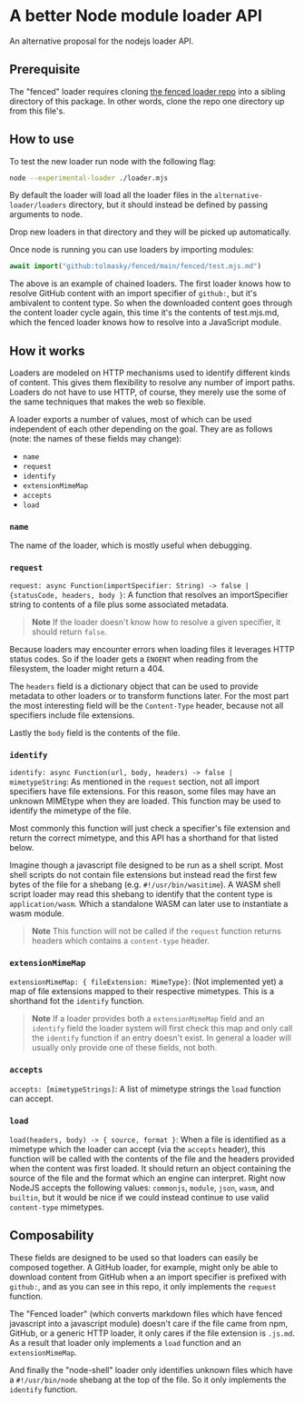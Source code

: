 # A better Node module loader API

An alternative proposal for the nodejs loader API.

## Prerequisite
The "fenced" loader requires cloning [the fenced loader repo](https://github.com/tolmasky/fenced/) into a sibling directory of this package. In other words, clone the repo one directory up from this file's.

## How to use

To test the new loader run node with the following flag:
```bash
node --experimental-loader ./loader.mjs
```

By default the loader will load all the loader files in the `alternative-loader/loaders` directory, but it should instead be defined by passing arguments to node.

Drop new loaders in that directory and they will be picked up automatically.

Once node is running you can use loaders by importing modules:

```js
await import("github:tolmasky/fenced/main/fenced/test.mjs.md")
```

The above is an example of chained loaders. The first loader knows how to resolve GitHub content with an import specifier of `github:`, but it's ambivalent to content type. So when the downloaded content goes through the content loader cycle again, this time it's the contents of test.mjs.md, which the fenced loader knows how to resolve into a JavaScript module.


## How it works
Loaders are modeled on HTTP mechanisms used to identify different kinds of content. This gives them flexibility to resolve any number of import paths. Loaders do not have to use HTTP, of course, they merely use the some of the same techniques that makes the web so flexible.

A loader exports a number of values, most of which can be used independent of each other depending on the goal. They are as follows (note: the names of these fields may change):

- `name`
- `request`
- `identify`
- `extensionMimeMap`
- `accepts`
- `load`

### `name`
The name of the loader, which is mostly useful when debugging.

### `request`
`request: async Function(importSpecifier: String) -> false | {statusCode, headers, body }`: A function that resolves an importSpecifier string to contents of a file plus some associated metadata.

> **Note**
> If the loader doesn't know how to resolve a given specifier, it should return `false`.

Because loaders may encounter errors when loading files it leverages HTTP status codes. So if the loader gets a `ENOENT` when reading from the filesystem, the loader might return a 404.

The `headers` field is a dictionary object that can be used to provide metadata to other loaders or to transform functions later. For the most part the most interesting field will be the `Content-Type` header, because not all specifiers include file extensions.

Lastly the `body` field is the contents of the file.

###  `identify`
`identify: async Function(url, body, headers) -> false | mimetypeString`: As mentioned in the `request` section, not all import specifiers have file extensions. For this reason, some files may have an unknown MIMEtype when they are loaded. This function may be used to identify the mimetype of the file.

Most commonly this function will just check a specifier's file extension and return the correct mimetype, and this API has a shorthand for that listed below.

Imagine though a javascript file designed to be run as a shell script. Most shell scripts do not contain file extensions but instead read the first few bytes of the file for a shebang (e.g. `#!/usr/bin/wasitime`). A WASM shell script loader may read this shebang to identify that the content type is `application/wasm`. Which a standalone WASM can later use to instantiate a wasm module.

> **Note**
> This function will not be called if the `request` function returns headers which contains a `content-type` header.

### `extensionMimeMap`
`extensionMimeMap: { fileExtension: MimeType}`: (Not implemented yet) a map of file extensions mapped to their respective mimetypes. This is a shorthand fot the `identify` function.

> **Note**
> If a loader provides both a `extensionMimeMap` field and an `identify` field the loader system will first check this map and only call the `identify` function if an entry doesn't exist. In general a loader will usually only provide one of these fields, not both.

### `accepts`
`accepts: [mimetypeStrings]`: A list of mimetype strings the `load` function can accept.

### `load`
`load(headers, body) -> { source, format }`: When a file is identified as a mimetype which the loader can accept (via the `accepts` header), this function will be called with the contents of the file and the headers provided when the content was first loaded. It should return an object containing the source of the file and the format which an engine can interpret. Right now NodeJS accepts the following values: `commonjs`, `module`, `json`, `wasm`, and `builtin`, but it would be nice if we could instead continue to use valid `content-type` mimetypes.

## Composability

These fields are designed to be used so that loaders can easily be composed together. A GitHub loader, for example, might only be able to download content from GitHub when a an import specifier is prefixed with `github:`, and as you can see in this repo, it only implements the `request` function.

The "Fenced loader" (which converts markdown files which have fenced javascript into a javascript module) doesn't care if the file came from npm, GitHub, or a generic HTTP loader, it only cares if the file extension is `.js.md`. As a result that loader only implements a `load` function and an `extensionMimeMap`.

And finally the "node-shell" loader only identifies unknown files which have a `#!/usr/bin/node` shebang at the top of the file. So it only implements the `identify` function.
